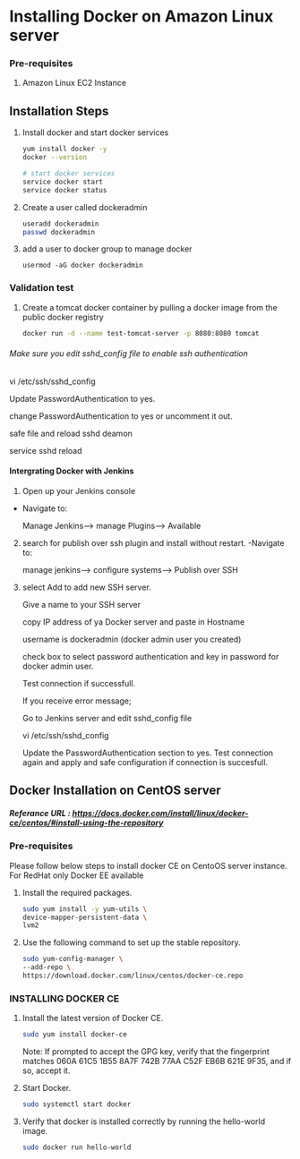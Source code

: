# Installing Docker on Amazon Linux server

### Pre-requisites
1. Amazon Linux EC2 Instance

## Installation Steps

1. Install docker and start docker services
   ```sh 
   yum install docker -y
   docker --version 
   
   # start docker services
   service docker start
   service docker status
   ```
1. Create a user called dockeradmin
   ```sh
   useradd dockeradmin
   passwd dockeradmin
   ```
1. add a user to docker group to manage docker 
   ```
   usermod -aG docker dockeradmin
   ```
### Validation test
1. Create a tomcat docker container by pulling a docker image from the public docker registry
   ```sh
   docker run -d --name test-tomcat-server -p 8080:8080 tomcat
   ```
   
######  Make sure you edit sshd_config file to enable ssh authentication

   vi /etc/ssh/sshd_config

Update PasswordAuthentication to yes.
 
 change PasswordAuthentication to yes or uncomment it out.
 
 safe file and reload sshd deamon
 
   service sshd reload


#### Intergrating Docker with Jenkins
   1. Open up your Jenkins console
   - Navigate to:

      Manage Jenkins--> manage Plugins--> Available


2. search for publish over ssh plugin and install without restart.
   -Navigate to:

      manage jenkins--> configure systems--> Publish over SSH


3. select Add to add new SSH server.

   Give a name to your SSH server
    
   copy IP address of ya Docker server and paste in Hostname
   
   username is dockeradmin (docker admin user you created)
   
   check box to select password authentication and key in password for docker admin user.
   
   Test connection if successfull.
   
   If you receive error message;
   
   Go to Jenkins server and edit sshd_config file
    
      vi /etc/ssh/sshd_config
    
      
      Update the PasswordAuthentication section to yes.
  Test connection again and apply and safe configuration if connection is succesfull.



## Docker Installation on CentOS server
##### Referance URL : https://docs.docker.com/install/linux/docker-ce/centos/#install-using-the-repository
### Pre-requisites

Please follow below steps to install docker CE on CentoOS server instance. For RedHat only Docker EE available 

1. Install the required packages.

   ```sh 
   sudo yum install -y yum-utils \
   device-mapper-persistent-data \
   lvm2
   ```
  
1. Use the following command to set up the stable repository.
 
   ```sh 
   sudo yum-config-manager \
   --add-repo \
   https://download.docker.com/linux/centos/docker-ce.repo
   ```

### INSTALLING DOCKER CE

1. Install the latest version of Docker CE.
   ```sh 
   sudo yum install docker-ce
   ```

   Note: If prompted to accept the GPG key, verify that the fingerprint matches 
060A 61C5 1B55 8A7F 742B 77AA C52F EB6B 621E 9F35, and if so, accept it.

1. Start Docker.
   ```sh 
   sudo systemctl start docker
   ```

1. Verify that docker is installed correctly by running the hello-world image.
   ```sh
   sudo docker run hello-world
   ```
